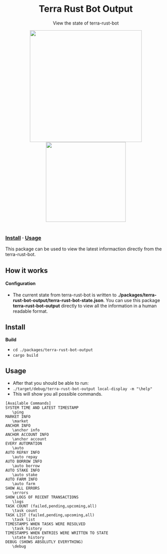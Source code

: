 <div align="center">
   
  <h1>Terra Rust Bot Output</h1> 
  <p>View the state of terra-rust-bot</p> 
   
   
  <img src="Gallery/terminal_output_auto_stake.png" width="350">
  <img src="Gallery/terminal_output_market.png" width="250">
  </div>
<br/>

### [Install](#install) · [Usage](#usage)  
 
This package can be used to view the latest informaction directly from the terra-rust-bot. 


## How it works
 
#### Configuration
* The current state from terra-rust-bot is written to **./packages/terra-rust-bot-output/terra-rust-bot-state.json**. You can use this package **terra-rust-bot-output** directly to view all the information in a human readable format.
 

## Install

**Build**

* `cd ./packages/terra-rust-bot-output`
* `cargo build`


## Usage

* After that you should be able to run:  
* `./target/debug/terra-rust-bot-output local-display -m "\help"  ` 
* This will show you all possible commands.
 
 ```
 [Available Commands]
SYSTEM TIME AND LATEST TIMESTAMP 
    \ping      
MARKET INFO    
    \market         
ANCHOR INFO    
    \anchor info    
ANCHOR ACCOUNT INFO    
    \anchor account  
EVERY AUTOMATION
    \auto        
AUTO REPAY INFO
    \auto repay  
AUTO BORROW INFO 
    \auto borrow  
AUTO STAKE INFO
    \auto stake   
AUTO FARM INFO 
    \auto farm   
SHOW ALL ERRORS
    \errors  
SHOW LOGS OF RECENT TRANSACTIONS
    \logs  
TASK COUNT (failed,pending,upcoming,all)
    \task count         
TASK LIST (failed,pending,upcoming,all)
    \task list          
TIMESTAMPS WHEN TASKS WERE RESOLVED
    \task history     
TIMESTAMPS WHEN ENTRIES WERE WRITTEN TO STATE
    \state history        
DEBUG (SHOWS ABSOLUTLY EVERYTHING)
    \debug
```
